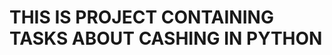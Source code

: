 THIS IS PROJECT CONTAINING TASKS ABOUT CASHING IN 
PYTHON 
=================================================

